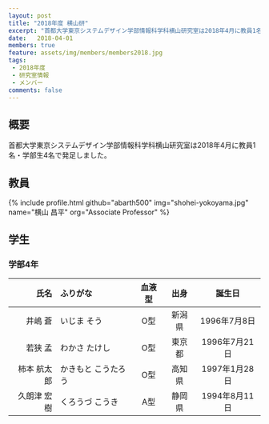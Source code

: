 ```yaml
---
layout: post
title: "2018年度 横山研"
excerpt: "首都大学東京システムデザイン学部情報科学科横山研究室は2018年4月に教員1名・学部生4名で発足しました。"
date:   2018-04-01
members: true
feature: assets/img/members/members2018.jpg
tags: 
 - 2018年度
 - 研究室情報
 - メンバー
comments: false
---
```

## 概要

首都大学東京システムデザイン学部情報科学科横山研究室は2018年4月に教員1名・学部生4名で発足しました。<br>

## 教員

{% include profile.html github="abarth500" img="shohei-yokoyama.jpg" name="横山 昌平" org="Associate Professor" %}


## 学生

### 学部4年

|        氏名 | ふりがな            | 血液型 |  出身  |    誕生日     |
| ----------: | :------------------ | :----: | :----: | :-----------: |
|     井嶋 蒼 | いじま そう         |  O型   | 新潟県 | 1996年7月8日  |
|     若狭 孟 | わかさ たけし       |  O型   | 東京都 | 1996年7月21日 |
| 柿本 航太郎 | かきもと こうたろう |  O型   | 高知県 | 1997年1月28日 |
| 久朗津 宏樹 | くろうづ こうき     |  A型   | 静岡県 | 1994年8月11日 |
